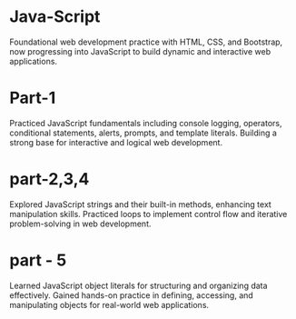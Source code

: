 # Java-Script
Foundational web development practice with HTML, CSS, and Bootstrap, now progressing into JavaScript to build dynamic and interactive web applications.

# Part-1
Practiced JavaScript fundamentals including console logging, operators, conditional statements, alerts, prompts, and template literals. Building a strong base for interactive and logical web development.

# part-2,3,4
Explored JavaScript strings and their built-in methods, enhancing text manipulation skills. Practiced loops to implement control flow and iterative problem-solving in web development.

# part - 5
Learned JavaScript object literals for structuring and organizing data effectively. Gained hands-on practice in defining, accessing, and manipulating objects for real-world web applications.
